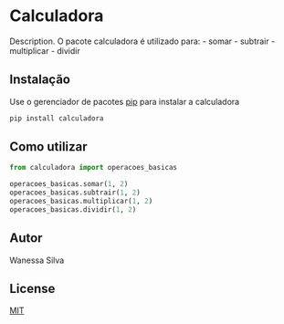 # Calculadora

Description. 
O pacote calculadora é utilizado para:
	- somar
	- subtrair
	- multiplicar
	- dividir

## Instalação

Use o gerenciador de pacotes [pip](https://pip.pypa.io/en/stable/) para instalar a calculadora

```bash
pip install calculadora
```

## Como utilizar

```python
from calculadora import operacoes_basicas

operacoes_basicas.somar(1, 2)
operacoes_basicas.subtrair(1, 2)
operacoes_basicas.multiplicar(1, 2)
operacoes_basicas.dividir(1, 2)
```

## Autor
Wanessa Silva

## License
[MIT](https://choosealicense.com/licenses/mit/)